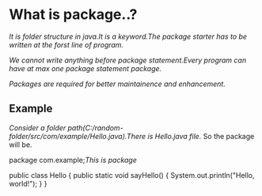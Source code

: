 # What is package..?
*It is folder structure in java.It is a keyword.The package starter has to be written at the forst line of program.*

*We cannot write anything before package statement.Every program can have at max one package statement package.*

*Packages are required for better maintainence and enhancement.*

## Example 
*Consider a folder path(C:/random-folder/src/com/example/Hello.java).There is Hello.java file.*
So the package will be.

package com.example;*This is package*

public class Hello {
    public static void sayHello() {
        System.out.println("Hello, world!");
    }
}
